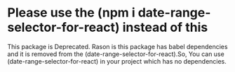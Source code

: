 # Please use the (npm i date-range-selector-for-react) instead of this


This package is Deprecated. Rason is this package has babel dependencies and it is removed from  the 
(date-range-selector-for-react).So, You can use (date-range-selector-for-react) in your project which has no dependencies.